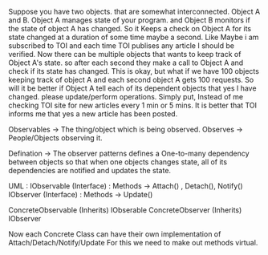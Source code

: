 Suppose you have two objects. that are somewhat interconnected.
Object A and B. Object A manages state of your program. and Object B
monitors if the state of object A has changed. So it Keeps a check on
Object A for its state changed at a duration of some time maybe a second.
Like Maybe i am subscribed to TOI and each time TOI publises any article
I should be verified.
Now there can be multiple objects that wants to keep track of Object A's
state. so after each second they make a call to Object A and check if
its state has changed.
This is okay, but what if we have 100 objects keeping track of object A
and each second object A gets 100 requests.
So will it be better if Object A tell each of its dependent objects that
yes I have changed. please update/perform operations.
Simply put, Instead of me checking TOI site for new articles every 1 min or
5 mins. It is better that TOI informs me that yes a new article has been posted.

Observables -> The thing/object which is being observed.
Observes -> People/Objects observing it.

Defination -> The observer patterns defines a One-to-many dependency between
objects so that when one objects changes state, all of its dependencies are
notified and updates the state.

UML :
IObservable (Interface) : Methods -> Attach() , Detach(), Notify()
IObserver (Interface) : Methods -> Update()

ConcreteObservable (Inherits) IObserable
ConcreteObserver (Inherits) IObserver

Now each Concrete Class can have their own implementation of Attach/Detach/Notify/Update
For this we need to make out methods virtual.

